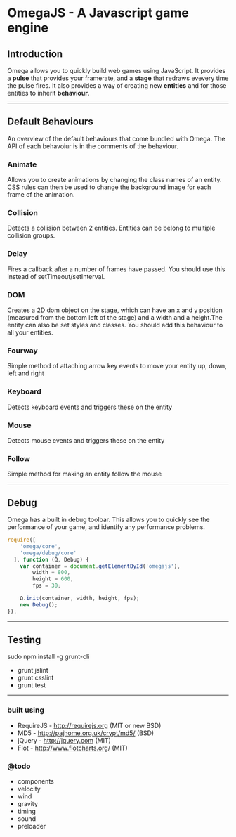 OmegaJS - A Javascript game engine
==================================

## Introduction

Omega allows you to quickly build web games using JavaScript. It provides a **pulse** that provides your framerate, and a **stage** that redraws evevery time the pulse fires. It also provides a way of creating new **entities** and for those entities to inherit **behaviour**.

-----------------------------------------------

## Default Behaviours

An overview of the default behaviours that come bundled with Omega. The API of each behavoiur is in the comments of the behaviour.

### Animate

Allows you to create animations by changing the class names of an entity. CSS rules can then be used to change the background image for each frame of the animation.

### Collision

Detects a collision between 2 entities. Entities can be belong to multiple collision groups.

### Delay

Fires a callback after a number of frames have passed. You should use this instead of setTimeout/setInterval.

### DOM

Creates a 2D dom object on the stage, which can have an x and y position (measured from the bottom left of the stage) and a width and a height.The entity can also be set styles and classes. You should add this behaviour to all your entities.

### Fourway

Simple method of attaching arrow key events to move your entity up, down, left and right

### Keyboard

Detects keyboard events and triggers these on the entity

### Mouse

Detects mouse events and triggers these on the entity

### Follow

Simple method for making an entity follow the mouse 

-----------------------------------------------

## Debug

Omega has a built in debug toolbar. This allows you to quickly see the performance of your game, and identify any performance problems.
```JavaScript
require([
    'omega/core',
    'omega/debug/core'
  ], function (Ω, Debug) {
    var container = document.getElementById('omegajs'),
        width = 800,
        height = 600,
        fps = 30;

    Ω.init(container, width, height, fps);
    new Debug();
});
```
-----------------------------------------------

## Testing

sudo npm install -g grunt-cli
- grunt jslint
- grunt csslint
- grunt test

-----------------------------------------------

### built using

- RequireJS - http://requirejs.org (MIT or new BSD)
- MD5 - http://pajhome.org.uk/crypt/md5/ (BSD)
- jQuery - http://jquery.com (MIT)
- Flot - http://www.flotcharts.org/ (MIT)

### @todo

- components
 - velocity
 - wind
 - gravity
 - timing
 - sound
 - preloader

